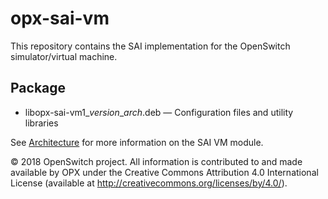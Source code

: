 # opx-sai-vm
This repository contains the SAI implementation for the OpenSwitch simulator/virtual machine.

## Package
- libopx-sai-vm1\_*version*\_*arch*.deb — Configuration files and utility libraries  

See [Architecture](https://github.com/open-switch/opx-docs/wiki/Architecture) for more information on the SAI VM module.

© 2018 OpenSwitch project. All information is contributed to and made available by OPX under the Creative Commons Attribution 4.0 International License (available at http://creativecommons.org/licenses/by/4.0/).
